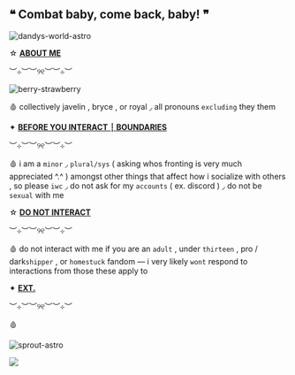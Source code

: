   ## ❝ Combat baby, come back, baby! ❞
![dandys-world-astro](https://github.com/user-attachments/assets/86731a37-0d70-4f5c-b0ad-97cb9f821eb9)



☆  <ins>**ABOUT ME**<ins>

︶⊹︶︶୨୧︶︶⊹︶

![berry-strawberry](https://github.com/user-attachments/assets/5ae43e92-fbfc-498d-acbd-bbcd6c8bea9d)

🩸  collectively  javelin  ,  bryce  ,  or  royal  ◞  all  pronouns  `excluding`  they  them 

✦  <ins>**BEFORE  YOU  INTERACT  ┆  BOUNDARIES**<ins>

︶⊹︶︶୨୧︶︶⊹︶

🩸  i  am  a  `minor`  ◞  `plural/sys`  ( asking  whos  fronting  is  very  much  appreciated ^.^ ) amongst  other  things  that  affect  how  i  socialize  with  others  ,  so  please  `iwc`  ◞  do  not  ask  for  my  `accounts`  (  ex.  discord  )  ◞  do  not  be  `sexual`  with  me  

☆  <ins>**DO  NOT  INTERACT**<ins>

︶⊹︶︶୨୧︶︶⊹︶

🩸  do  not  interact  with  me  if you  are  an  `adult`  ,  under  `thirteen`  ,  pro  /  dark`shipper`  ,  or  `homestuck`  fandom  —  i very likely `wont`  respond  to  interactions from those these apply to

✦ <ins>**EXT.**<ins>

︶⊹︶︶୨୧︶︶⊹︶

🩸  

![sprout-astro](https://github.com/user-attachments/assets/a0c369c3-cb24-4e67-a002-5a45734fed44)  

![](https://komarev.com/ghpvc/?username=007n7&color=red)
<!--
**LPS3155/LPS3155** is a ✨ _special_ ✨ repository because its `README.md` (this file) appears on your GitHub profile.

Here are some ideas to get you started:

- 🔭 I’m currently working on ...
- 🌱 I’m currently learning ...
- 👯 I’m looking to collaborate on ...
- 🤔 I’m looking for help with ...
- 💬 Ask me about ...
- 📫 How to reach me: ...
- 😄 Pronouns: ...
- ⚡ Fun fact: ...
-->
